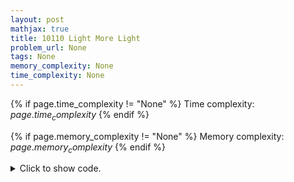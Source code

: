 ```yaml
---
layout: post
mathjax: true
title: 10110 Light More Light
problem_url: None
tags: None
memory_complexity: None
time_complexity: None
---
```




{% if page.time_complexity != "None" %}
Time complexity: ${{ page.time_complexity }}$
{% endif %}

{% if page.memory_complexity != "None" %}
Memory complexity: ${{ page.memory_complexity }}$
{% endif %}

<details>
<summary>
<p style="display:inline">Click to show code.</p>
</summary>
```cpp
{% raw %}
using namespace std;
using ll = long long;
ll count_divisors(ll n)
{
    ll sqrtn = sqrt(n), ans = 0;
    for (ll i = 1; i <= sqrtn; ++i)
        if (n % i == 0)
            ans += 2;
    if (sqrtn * sqrtn == n)
        --ans;
    return ans;
}
int main(void)
{
    ll n;
    string ans[2] = {"no", "yes"};
    while (cin >> n and n != 0)
        cout << ans[count_divisors(n) % 2] << endl;
    return 0;
}

{% endraw %}
```
</details>

